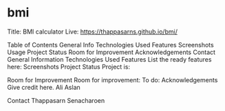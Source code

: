 # bmi
Title: BMI calculator Live:  https://thappasarns.github.io/bmi/

Table of Contents
General Info
Technologies Used
Features
Screenshots
Usage
Project Status
Room for Improvement
Acknowledgements
Contact
General Information
Technologies Used
Features
List the ready features here:
Screenshots
Project Status
Project is:

Room for Improvement
Room for improvement:
To do:
Acknowledgements
Give credit here.
Ali Aslan

Contact
Thappasarn Senacharoen

